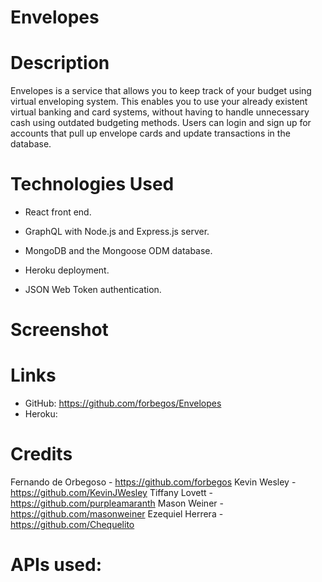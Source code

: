 # Envelopes

# Description
Envelopes is a service that allows you to keep track of your budget using virtual enveloping system. This enables you to use your already existent virtual banking and card systems, without having to handle unnecessary cash using outdated budgeting methods. Users can login and sign up for accounts that pull up envelope cards and update transactions in the database.

# Technologies Used
* React front end.

* GraphQL with Node.js and Express.js server.

* MongoDB and the Mongoose ODM database.

* Heroku deployment.

* JSON Web Token authentication.

# Screenshot


# Links
* GitHub: https://github.com/forbegos/Envelopes
* Heroku: 

# Credits
Fernando de Orbegoso - https://github.com/forbegos
Kevin Wesley - https://github.com/KevinJWesley
Tiffany Lovett - https://github.com/purpleamaranth
Mason Weiner - https://github.com/masonweiner
Ezequiel Herrera - https://github.com/Chequelito

# APIs used:
